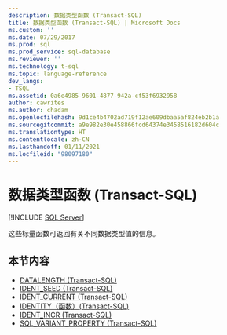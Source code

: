 ```yaml
---
description: 数据类型函数 (Transact-SQL)
title: 数据类型函数 (Transact-SQL) | Microsoft Docs
ms.custom: ''
ms.date: 07/29/2017
ms.prod: sql
ms.prod_service: sql-database
ms.reviewer: ''
ms.technology: t-sql
ms.topic: language-reference
dev_langs:
- TSQL
ms.assetid: 0a6e4985-9601-4877-942a-cf53f6932958
author: cawrites
ms.author: chadam
ms.openlocfilehash: 9d1ce4b4702ad719f12ae609dbaa5af824eb2b1a
ms.sourcegitcommit: a9e982e30e458866fcd64374e3458516182d604c
ms.translationtype: HT
ms.contentlocale: zh-CN
ms.lasthandoff: 01/11/2021
ms.locfileid: "98097180"
---
```

# <a name="data-type-functions-transact-sql"></a>数据类型函数 (Transact-SQL)
[!INCLUDE [SQL Server](../../includes/applies-to-version/sqlserver.md)]

这些标量函数可返回有关不同数据类型值的信息。
  
## <a name="in-this-section"></a>本节内容
  
- [DATALENGTH (Transact-SQL)](../../t-sql/functions/datalength-transact-sql.md)
- [IDENT_SEED (Transact-SQL)](../../t-sql/functions/ident-seed-transact-sql.md)
- [IDENT_CURRENT &#40;Transact-SQL&#41;](../../t-sql/functions/ident-current-transact-sql.md)
- [IDENTITY（函数）(Transact-SQL)](../../t-sql/functions/identity-function-transact-sql.md)  
- [IDENT_INCR (Transact-SQL)](../../t-sql/functions/ident-incr-transact-sql.md)
- [SQL_VARIANT_PROPERTY (Transact-SQL)](../../t-sql/functions/sql-variant-property-transact-sql.md)
